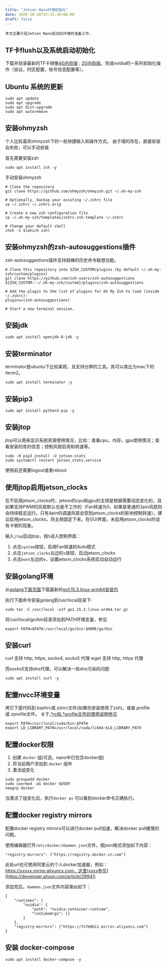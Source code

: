 ```yaml
---
title: "Jetson Nano环境初始化"
date: 2020-10-28T15:31:36+08:00
draft: false
---
```


    本文主要介绍Jetson Nano启动后环境的准备工作.


## TF卡flush以及系统启动初始化

下载并烧录最新的TF卡镜像[4G内存版](https://developer.nvidia.com/jetson-nano-sd-card-image) ; [2G内存版](https://developer.nvidia.com/jetson-nano-2gb-sd-card-image)。完成nvidia的一系列初始化操作（协议，时区配置，账号信息配置等）。

## Ubuntu 系统的更新

```
sudo apt update
sudo apt upgrade
sudo apt dist-upgrade
sudo apt autoremove
```

## 安装ohmyzsh
个人比较喜欢ohmyzsh下的一些快捷输入和操作方式。
由于墙的存在，直接安装会失败，可以手动安装

首先需要安装zsh
```
sudo apt install zsh -y
```

手动安装ohmyzsh
```
# Clone the repository
git clone https://github.com/ohmyzsh/ohmyzsh.git ~/.oh-my-zsh

# Optionally, backup your existing ~/.zshrc file
cp ~/.zshrc ~/.zshrc.orig

# Create a new zsh configuration file
cp ~/.oh-my-zsh/templates/zshrc.zsh-template ~/.zshrc

# Change your default shell
chsh -s $(which zsh)
```

## 安装ohmyzsh的zsh-autosuggestions插件
zsh-autosuggestions插件支持超棒的历史命令联想功能。

```
# Clone this repository into $ZSH_CUSTOM/plugins (by default ~/.oh-my-zsh/custom/plugins)
git clone https://github.com/zsh-users/zsh-autosuggestions ${ZSH_CUSTOM:-~/.oh-my-zsh/custom}/plugins/zsh-autosuggestions

# Add the plugin to the list of plugins for Oh My Zsh to load (inside ~/.zshrc):
plugins=(zsh-autosuggestions)

# Start a new terminal session.
```

## 安装jdk

```
sudo apt install openjdk-8-jdk -y
```

## 安装terminator
terminator是ubuntu下比较美观，且支持分屏的工具。其可以类比为mac下的iterm2。

```
sudo apt install terminator -y
```

## 安装pip3

```
sudo apt install python3-pip -y
```

## 安装jtop

jtop可以用来显示系统资源使用情况，比如：查看cpu，内存，gpu使用情况；查看安装的库的信息；控制风扇启用和转速等。

```
sudo -H pip3 install -U jetson-stats
sudo systemctl restart jetson_stats.service
```

使用前还需要logout或者reboot

## 使用jtop启用jetson_clocks
在不启用jetson_clocks时，jetson的cpu和gpu的主频是根据需要动态变化的，且如果支持PWM的风扇默认也是不工作的（Fan转速为0，如果是普通的3pin风扇则会持续稳定运行。只有4pin的调速风扇会受到jetson_clocks的影响控制转速）。建议启用jetson_clocks，将主频固定下来。在GUI界面，未启用jetson_clocks时会有卡顿的现象。

输入`jtop`启动jtop，按`5`进入控制界面：
1. 点击`system`按钮，启用Fan转速的Auto模式
1. 点击`jetson_clocks`左边的`s`按钮，启动jetson_clocks
1. 点击`boot`左边的`e`，设置jetson_clocks系统启动自动运行


## 安装golang环境

从[golang下载页面](https://golang.org/dl/)下载最新的[go1.15.3.linux-arm64安装包](https://golang.org/dl/go1.15.3.linux-arm64.tar.gz)

执行下面命令安装golang到/usr/local目录下:
```
sudo tar -C /usr/local -xzf go1.15.3.linux-arm64.tar.gz
```

将/usr/local/go/bin目录添加到PATH环境变量，参见
```
export PATH=$PATH:/usr/local/go/bin:$HOME/go/bin
```

## 安装curl

curl 支持 http, https, socks4, socks5 代理
wget 支持 http, https 代理

而socks5支持dns代理，可以解决一些dns污染的问题

```
sudo apt install curl -y
```

## 配置nvcc环境变量

拷贝下面代码到.bashrc或.zshrc文件(如果你安装使用了zsh)，或者.profile或.zprofile文件。
关于[.*rc和.*profile文件的使用说明参见](https://superuser.com/questions/187639/zsh-not-hitting-profile)

```
export PATH=/usr/local/cuda/bin:$PATH
export LD_LIBRARY_PATH=/usr/local/cuda/lib64:$LD_LIBRARY_PATH
```


## 配置docker权限

1. 创建 `docker` 组(可选，nano中已包含docker组)
1. 将当前用户添加到 `docker` 组中
1. 激活组变化

```
sudo groupadd docker
sudo usermod -aG docker $USER
newgrp docker
```

当激活了组变化后，执行`docker ps` 可以看到docker命令正确执行。

## 配置docker registry mirrors

配置docker registry mirrors可以进行docker pull加速，解决docker pull缓慢的问题。

使用编辑器打开`/etc/docker/daemon.json`文件，按json格式添加如下内容：

```
"registry-mirrors": ["https://registry.docker-cn.com"]
```

此处url也可使用阿里云的个人docker加速器，例如：https://xxxxx.mirror.aliyuncs.com，这里[xxxx参见](https://developer.aliyun.com/article/29941)

添加完后，`daemon.json`文件内容类似如下：
```
{
    "runtimes": {
        "nvidia": {
            "path": "nvidia-container-runtime",
            "runtimeArgs": []
        }
    },
    "registry-mirrors": ["https://7s7m9b11.mirror.aliyuncs.com"]
}
```

## 安装 docker-compose
```
sudo apt install docker-compose -y
```

